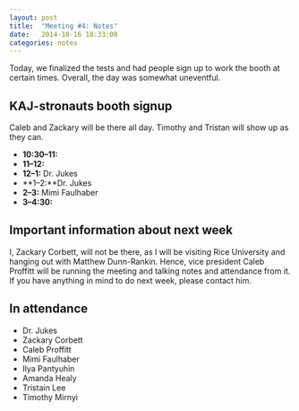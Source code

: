 ```yaml
---
layout: post
title:  "Meeting #4: Notes"
date:   2014-10-16 18:33:00
categories: notes
---
```


Today, we finalized the tests and had people sign up to work the booth at certain times. Overall, the day was somewhat uneventful.

## KAJ-stronauts booth signup

Caleb and Zackary will be there all day. Timothy and Tristan will show up as they can.

* **10:30–11:** 
* **11–12:**
* **12–1:** Dr. Jukes
* **1–2:**Dr. Jukes
* **2–3:** Mimi Faulhaber
* **3–4:30:**


## Important information about next week

I, Zackary Corbett, will not be there, as I will be visiting Rice University and hanging out with Matthew Dunn-Rankin. Hence, vice president Caleb Proffitt will be running the meeting and talking notes and attendance from it. If you have anything in mind to do next week, please contact him.

## In attendance

* Dr. Jukes
* Zackary Corbett
* Caleb Proffitt
* Mimi Faulhaber
* Ilya Pantyuhin
* Amanda Healy
* Tristain Lee
* Timothy Mirnyi